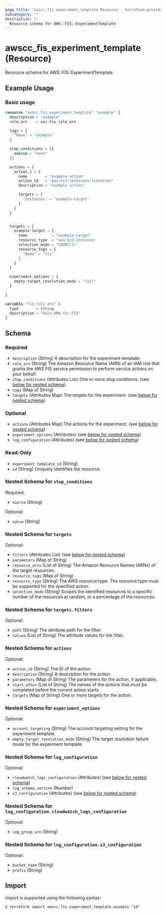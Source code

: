 ```yaml
---
page_title: "awscc_fis_experiment_template Resource - terraform-provider-awscc"
subcategory: ""
description: |-
  Resource schema for AWS::FIS::ExperimentTemplate
---
```


# awscc_fis_experiment_template (Resource)

Resource schema for AWS::FIS::ExperimentTemplate

## Example Usage

### Basic usage

```terraform
resource "awscc_fis_experiment_template" "example" {
  description = "example"
  role_arn    = var.fis_role_arn

  tags = {
    "Name" = "example"
  }

  stop_conditions = [{
    source = "none"
  }]

  actions = {
    action_1 = {
      name        = "example-action"
      action_id   = "aws:ec2:terminate-instances"
      description = "example action"

      targets = {
        "Instances" = "example-target"
      }
    }
  }


  targets = {
    example-target = {
      name           = "example-target"
      resource_type  = "aws:ec2:instance"
      selection_mode = "COUNT(1)"
      resource_tags = {
        "Name" = "fis"
      }
    }
  }

  experiment_options = {
    empty_target_resolution_mode = "fail"
  }

}

variable "fis_role_arn" {
  type        = string
  description = "Role ARN for FIS"
}
```


<!-- schema generated by tfplugindocs -->
## Schema

### Required

- `description` (String) A description for the experiment template.
- `role_arn` (String) The Amazon Resource Name (ARN) of an IAM role that grants the AWS FIS service permission to perform service actions on your behalf.
- `stop_conditions` (Attributes List) One or more stop conditions. (see [below for nested schema](#nestedatt--stop_conditions))
- `tags` (Map of String)
- `targets` (Attributes Map) The targets for the experiment. (see [below for nested schema](#nestedatt--targets))

### Optional

- `actions` (Attributes Map) The actions for the experiment. (see [below for nested schema](#nestedatt--actions))
- `experiment_options` (Attributes) (see [below for nested schema](#nestedatt--experiment_options))
- `log_configuration` (Attributes) (see [below for nested schema](#nestedatt--log_configuration))

### Read-Only

- `experiment_template_id` (String)
- `id` (String) Uniquely identifies the resource.

<a id="nestedatt--stop_conditions"></a>
### Nested Schema for `stop_conditions`

Required:

- `source` (String)

Optional:

- `value` (String)


<a id="nestedatt--targets"></a>
### Nested Schema for `targets`

Optional:

- `filters` (Attributes List) (see [below for nested schema](#nestedatt--targets--filters))
- `parameters` (Map of String)
- `resource_arns` (List of String) The Amazon Resource Names (ARNs) of the target resources.
- `resource_tags` (Map of String)
- `resource_type` (String) The AWS resource type. The resource type must be supported for the specified action.
- `selection_mode` (String) Scopes the identified resources to a specific number of the resources at random, or a percentage of the resources.

<a id="nestedatt--targets--filters"></a>
### Nested Schema for `targets.filters`

Optional:

- `path` (String) The attribute path for the filter.
- `values` (List of String) The attribute values for the filter.



<a id="nestedatt--actions"></a>
### Nested Schema for `actions`

Optional:

- `action_id` (String) The ID of the action.
- `description` (String) A description for the action.
- `parameters` (Map of String) The parameters for the action, if applicable.
- `start_after` (List of String) The names of the actions that must be completed before the current action starts.
- `targets` (Map of String) One or more targets for the action.


<a id="nestedatt--experiment_options"></a>
### Nested Schema for `experiment_options`

Optional:

- `account_targeting` (String) The account targeting setting for the experiment template.
- `empty_target_resolution_mode` (String) The target resolution failure mode for the experiment template.


<a id="nestedatt--log_configuration"></a>
### Nested Schema for `log_configuration`

Optional:

- `cloudwatch_logs_configuration` (Attributes) (see [below for nested schema](#nestedatt--log_configuration--cloudwatch_logs_configuration))
- `log_schema_version` (Number)
- `s3_configuration` (Attributes) (see [below for nested schema](#nestedatt--log_configuration--s3_configuration))

<a id="nestedatt--log_configuration--cloudwatch_logs_configuration"></a>
### Nested Schema for `log_configuration.cloudwatch_logs_configuration`

Optional:

- `log_group_arn` (String)


<a id="nestedatt--log_configuration--s3_configuration"></a>
### Nested Schema for `log_configuration.s3_configuration`

Optional:

- `bucket_name` (String)
- `prefix` (String)

## Import

Import is supported using the following syntax:

```shell
$ terraform import awscc_fis_experiment_template.example "id"
```
